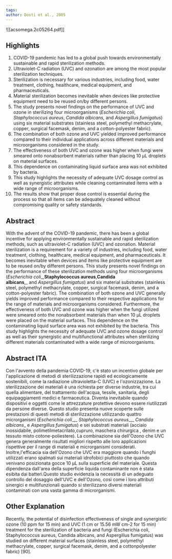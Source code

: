 ```yaml
---
tags:
author: Dosti et al., 2005
---
```


![[acsomega.2c05264.pdf]]

## Highlights

1. COVID-19 pandemic has led to a global push towards environmentally sustainable and rapid sterilization methods.
2. Ultraviolet-C radiation (UVC) and ozonation are among the most popular sterilization techniques.
3. Sterilization is necessary for various industries, including food, water treatment, clothing, healthcare, medical equipment, and pharmaceuticals.
4. Material sterilization becomes inevitable when devices like protective equipment need to be reused on/by different persons.
5. The study presents novel findings on the performance of UVC and ozone in sterilizing four microorganisms (_Escherichia coli_, _Staphylococcus aureus_, _Candida albicans,_ and _Aspergillus fumigatus_) using six material substrates (stainless steel, polymethyl methacrylate, copper, surgical facemask, denim, and a cotton-polyester fabric).
6. The combination of both ozone and UVC yielded improved performance compared to their individual applications across different materials and microorganisms considered in the study.
7. The effectiveness of both UVC and ozone was higher when fungi were smeared onto nonabsorbent materials rather than placing 10 μL droplets on material surfaces.
8. This dependence on contaminating liquid surface area was not exhibited by bacteria.
9. This study highlights the necessity of adequate UVC dosage control as well as synergistic attributes while cleaning contaminated items with a wide range of microorganisms.
10. The results show that proper dose control is essential during the process so that all items can be adequately cleaned without compromising quality or safety standards.

## Abstract

With the advent of the COVID-19 pandemic, there has been a global incentive for applying environmentally sustainable and rapid sterilization methods, such as ultraviolet-C radiation (UVC) and ozonation. Material sterilization is a requirement for a variety of industries, including food, water treatment, clothing, healthcare, medical equipment, and pharmaceuticals. It becomes inevitable when devices and items like protective equipment are to be reused on/by different persons. This study presents novel findings on the performance of these sterilization methods using four microorganisms (_Escherichia coli__,__Staphylococcus aureus__,__Candida albicans__,_ and _Aspergillus fumigatus_) and six material substrates (stainless steel, polymethyl methacrylate, copper, surgical facemask, denim, and a cotton-polyester fabric). The combination of both ozone and UVC generally yields improved performance compared to their respective applications for the range of materials and microorganisms considered. Furthermore, the effectiveness of both UVC and ozone was higher when the fungi utilized were smeared onto the nonabsorbent materials than when 10 μL droplets were placed on the material surfaces. This dependence on the contaminating liquid surface area was not exhibited by the bacteria. This study highlights the necessity of adequate UVC and ozone dosage control as well as their synergistic and multifunctional attributes when sterilizing different materials contaminated with a wide range of microorganisms.

## Abstract ITA

Con l'avvento della pandemia COVID-19, c'è stato un incentivo globale per l'applicazione di metodi di sterilizzazione rapidi ed ecologicamente sostenibili, come la radiazione ultravioletta-C (UVC) e l'ozonizzazione. La sterilizzazione dei materiali è una richiesta per diverse industrie, tra cui quella alimentare, del trattamento dell'acqua, tessile, sanitaria, degli equipaggiamenti medici e farmaceutica. Diventa inevitabile quando dispositivi e oggetti come le attrezzature protettive devono essere riutilizzati da persone diverse. Questo studio presenta nuove scoperte sulle prestazioni di questi metodi di sterilizzazione utilizzando quattro microrganismi (_Escherichia coli__,_ _Staphylococcus aureus__,_ _Candida albicans__ e _Aspergillus fumigatus_) e sei substrati materiali (acciaio inossidabile, polimetilmetacrilato,cupruro, maschera chirurgica , denim e un tessuto misto cotone-poliestere). La combinazione sia dell'Ozono che UVC genera generalmente risultati migliori rispetto alle loro applicazioni rispettive per il range di materiali e microrganismi considerati. Inoltre,l'efficacia sia dell'Ozono che UVC era maggiore quando i funghi utilizzati erano spalmati sui materiali idrofobici piuttosto che quando venivano posizionata gocce 10 μL sulla superficie del materiale. Questa dipendenza dall'area della superficie liquida contaminante non è stata esibita dai batteri.Questo studio evidenzia la necessità di un adeguato controllo del dosaggio dell'UVC e dell'Ozono, così come i loro attributi sinergici e multifunzionali quando si sterilizzano diversi materiali contaminati con una vasta gamma di microrganismi.

## Other Explanation

Recently, the potential of disinfection effectiveness of single and synergistic ozone (10 ppm for 15 min) and UVC (1 cm or 15.56 mW cm-2 for 15 min) treatment for the sterilization of bacteria and fungi (Escherichia coli, Staphylococcus aureus, Candida albicans, and Aspergillus fumigatus) was studied on different material surfaces (stainless steel, polymethyl methacrylate, copper, surgical facemask, denim, and a cottonpolyester fabric) [90].